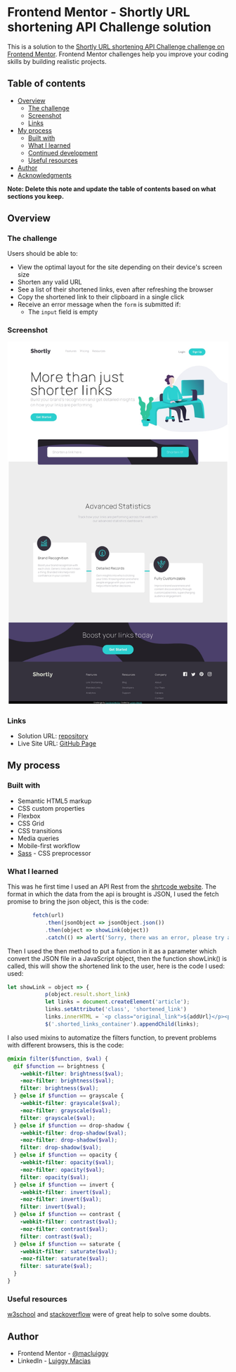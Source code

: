 # Frontend Mentor - Shortly URL shortening API Challenge solution

This is a solution to the [Shortly URL shortening API Challenge challenge on Frontend Mentor](https://www.frontendmentor.io/challenges/url-shortening-api-landing-page-2ce3ob-G). Frontend Mentor challenges help you improve your coding skills by building realistic projects. 

## Table of contents

- [Overview](#overview)
  - [The challenge](#the-challenge)
  - [Screenshot](#screenshot)
  - [Links](#links)
- [My process](#my-process)
  - [Built with](#built-with)
  - [What I learned](#what-i-learned)
  - [Continued development](#continued-development)
  - [Useful resources](#useful-resources)
- [Author](#author)
- [Acknowledgments](#acknowledgments)

**Note: Delete this note and update the table of contents based on what sections you keep.**

## Overview

### The challenge

Users should be able to:

- View the optimal layout for the site depending on their device's screen size
- Shorten any valid URL
- See a list of their shortened links, even after refreshing the browser
- Copy the shortened link to their clipboard in a single click
- Receive an error message when the `form` is submitted if:
  - The `input` field is empty

### Screenshot

<img src="desktop.jpeg">


### Links

- Solution URL: [repository](https://github.com/macluiggy/url-shortening-api-master-FM)
- Live Site URL: [GitHub Page](https://macluiggy.github.io/url-shortening-api-master-FM)

## My process

### Built with

- Semantic HTML5 markup
- CSS custom properties
- Flexbox
- CSS Grid
- CSS transitions
- Media queries
- Mobile-first workflow
- [Sass](https://sass-lang.com/) - CSS preprocessor


### What I learned

This was he first time I used an API Rest from the <a href="https://shrtco.de/">shrtcode website</a>. The format in which the data from the api is brought is JSON, I used the fetch promise to bring the json object, this is the code:
```js
        fetch(url)
            .then(jsonObject => jsonObject.json())
            .then(object => showLink(object))
            .catch(() => alert('Sorry, there was an error, please try again!'));
```

 Then I used the then method to put a function in it as a parameter which convert the JSON file in a JavaScript object, then the function showLink() is called, this will show the shortened link to the user, here is the code I used: used:

```js
let showLink = object => {
            p(object.result.short_link)
            let links = document.createElement('article');
            links.setAttribute('class', 'shortened_link')
            links.innerHTML = `<p class="original_link">${addUrl}</p><p><span class="link_to_copy">${object.result.short_link}</span><button class="copy_shortened_link">copy</button></p>`;
            $('.shorted_links_container').appendChild(links);

```
I also used mixins to automatize the filters function, to prevent problems with different browsers, this is the code:

```scss
@mixin filter($function, $val) {
  @if $function == brightness {
    -webkit-filter: brightness($val);
    -moz-filter: brightness($val);
    filter: brightness($val);
  } @else if $function == grayscale {
    -webkit-filter: grayscale($val);
    -moz-filter: grayscale($val);
    filter: grayscale($val);
  } @else if $function == drop-shadow {
    -webkit-filter: drop-shadow($val);
    -moz-filter: drop-shadow($val);
    filter: drop-shadow($val);
  } @else if $function == opacity {
    -webkit-filter: opacity($val);
    -moz-filter: opacity($val);
    filter: opacity($val);
  } @else if $function == invert {
    -webkit-filter: invert($val);
    -moz-filter: invert($val);
    filter: invert($val);
  } @else if $function == contrast {
    -webkit-filter: contrast($val);
    -moz-filter: contrast($val);
    filter: contrast($val);
  } @else if $function == saturate {
    -webkit-filter: saturate($val);
    -moz-filter: saturate($val);
    filter: saturate($val);
  }
}
```

### Useful resources
[w3school](https://www.w3schools.com/) and [stackoverflow](https://stackoverflow.com/) were of great help to solve some doubts.

## Author

- Frontend Mentor - [@macluiggy](https://www.frontendmentor.io/profile/macluiggy)
- LinkedIn - [Luiggy Macias](https://www.linkedin.com/in/luiggy-macias-402696155/)
